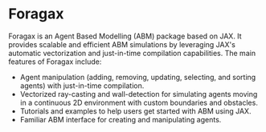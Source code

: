 # Foragax
Foragax is an Agent Based Modelling (ABM) package based on JAX. It provides scalable and efficient ABM simulations by leveraging JAX's automatic vectorization and just-in-time compilation capabilities. The main features of Foragax include:

- Agent manipulation (adding, removing, updating, selecting, and sorting agents) with just-in-time compilation.
- Vectorized ray-casting and wall-detection for simulating agents moving in a continuous 2D environment with custom boundaries and obstacles.
- Tutorials and examples to help users get started with ABM using JAX.
- Familiar ABM interface for creating and manipulating agents.